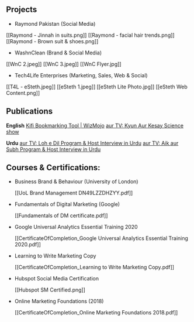 ## Projects

- Raymond Pakistan (Social Media)

[[Raymond - Jinnah in suits.png]]
[[Raymond - facial hair trends.png]]
[[Raymond - Brown suit & shoes.png]]

- WashnClean (Brand & Social Media)

[[WnC 2.jpeg]]
[[WnC 3.jpeg]]
[[WnC Flyer.jpg]]

- Tech4Life Enterprises (Marketing, Sales, Web & Social)

[[T4L - eSteth.jpeg]]
[[eSteth 1.jpeg]]
[[eSteth Lite Photo.jpg]]
[[eSteth Web Content.png]]


## Publications

**English**
[Kifi Bookmarking Tool | WizMojo](https://wizmojo.com/kifi-turns-bookmarking-into-collective-learning/)
[aur TV: Kyun Aur Kesay Science show](https://dnd.com.pk/kyun-aur-kesay-show/261979)

**Urdu**
[aur TV: Loh e Dil Program & Host Interview in Urdu](https://khabarnamay.com/2022/03/03/%d9%84%d9%88%d8%ad-%d9%90%d8%af%d9%84/)
[aur TV: Aik aur Subh Program & Host Interview  in Urdu](http://drtnews.com/ur/archives/8955)

## Courses & Certifications:
- Business Brand & Behaviour (University of London)

    [[UoL Brand Management DN49LZZDHZYY.pdf]]

- Fundamentals of Digital Marketing (Google)

    [[Fundamentals of DM certificate.pdf]]

- Google Universal Analytics Essential Training 2020

    [[CertificateOfCompletion_Google Universal Analytics Essential Training 2020.pdf]]

- Learning to Write Marketing Copy

    [[CertificateOfCompletion_Learning to Write Marketing Copy.pdf]]

- Hubspot Social Media Certification

    [[Hubspot SM Certified.png]]

- Online Marketing Foundations (2018)

    [[CertificateOfCompletion_Online Marketing Foundations 2018.pdf]]